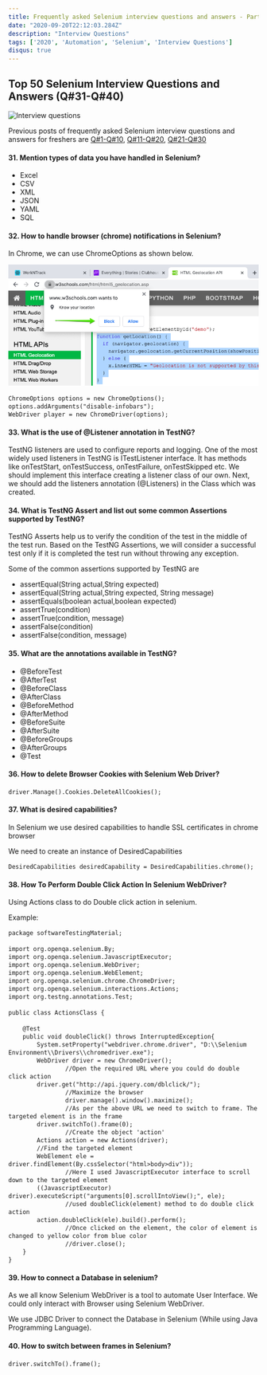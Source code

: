 ```yaml
---
title: Frequently asked Selenium interview questions and answers - Part 4 (Q#31 to Q#40)
date: "2020-09-20T22:12:03.284Z"
description: "Interview Questions"
tags: ['2020', 'Automation', 'Selenium', 'Interview Questions']
disqus: true
---
```


## Top 50 Selenium Interview Questions and Answers (Q#31-Q#40)

![Interview questions](https://www.techtrainersonline.com/wp-content/uploads/2019/10/Selenium-Interview-questions.jpg)

Previous posts of frequently asked Selenium interview questions and answers for freshers are [Q#1-Q#10](https://nishantranjan.in/50%20selenium%20questions%20%281-10%29/), [Q#11-Q#20](https://nishantranjan.in/50%20selenium%20questions%20(11-20)/), [Q#21-Q#30](https://nishantranjan.in/50%20selenium%20questions%20(21-30)/)

#### 31. Mention types of data you have handled in Selenium?
* Excel
* CSV
* XML
* JSON
* YAML
* SQL

#### 32. How to handle browser (chrome) notifications in Selenium?
In Chrome, we can use ChromeOptions as shown below.

![SoftAssertion](./notification.jpg)

```
ChromeOptions options = new ChromeOptions();
options.addArguments("disable-infobars");
WebDriver player = new ChromeDriver(options);
```

#### 33. What is the use of @Listener annotation in TestNG?
TestNG listeners are used to configure reports and logging. One of the most widely used listeners in TestNG is ITestListener interface. It has methods like onTestStart, onTestSuccess, onTestFailure, onTestSkipped etc. We should implement this interface creating a listener class of our own. Next, we should add the listeners annotation (@Listeners) in the Class which was created.

#### 34. What is TestNG Assert and list out some common Assertions supported by TestNG?
TestNG Asserts help us to verify the condition of the test in the middle of the test run. Based on the TestNG Assertions, we will consider a successful test only if it is completed the test run without throwing any exception.

Some of the common assertions supported by TestNG are

* assertEqual(String actual,String expected)
* assertEqual(String actual,String expected, String message)
* assertEquals(boolean actual,boolean expected)
* assertTrue(condition)
* assertTrue(condition, message)
* assertFalse(condition)
* assertFalse(condition, message)

#### 35. What are the annotations available in TestNG?
* @BeforeTest
* @AfterTest
* @BeforeClass
* @AfterClass
* @BeforeMethod
* @AfterMethod
* @BeforeSuite
* @AfterSuite
* @BeforeGroups
* @AfterGroups
* @Test

#### 36. How to delete Browser Cookies with Selenium Web Driver?
```
driver.Manage().Cookies.DeleteAllCookies();
```

#### 37. What is desired capabilities?
In Selenium we use desired capabilities to handle SSL certificates in chrome browser

We need to create an instance of DesiredCapabilities

```
DesiredCapabilities desiredCapability = DesiredCapabilities.chrome();
```

#### 38. How To Perform Double Click Action In Selenium WebDriver?
Using Actions class to do Double click action in selenium.

Example:

```
package softwareTestingMaterial;

import org.openqa.selenium.By;
import org.openqa.selenium.JavascriptExecutor;
import org.openqa.selenium.WebDriver;
import org.openqa.selenium.WebElement;
import org.openqa.selenium.chrome.ChromeDriver;
import org.openqa.selenium.interactions.Actions;
import org.testng.annotations.Test;

public class ActionsClass {
	
	@Test
	public void doubleClick() throws InterruptedException{
		System.setProperty("webdriver.chrome.driver", "D:\\Selenium Environment\\Drivers\\chromedriver.exe");
		WebDriver driver = new ChromeDriver();
                //Open the required URL where you could do double click action
		driver.get("http://api.jquery.com/dblclick/");
                //Maximize the browser
                driver.manage().window().maximize();
                //As per the above URL we need to switch to frame. The targeted element is in the frame
		driver.switchTo().frame(0);
                //Create the object 'action'		
		Actions action = new Actions(driver);
		//Find the targeted element
		WebElement ele = driver.findElement(By.cssSelector("html>body>div"));
                //Here I used JavascriptExecutor interface to scroll down to the targeted element
		((JavascriptExecutor) driver).executeScript("arguments[0].scrollIntoView();", ele);
                //used doubleClick(element) method to do double click action
		action.doubleClick(ele).build().perform();
                //Once clicked on the element, the color of element is changed to yellow color from blue color
                //driver.close();
	}
}
```

#### 39. How to connect a Database in selenium?
As we all know Selenium WebDriver is a tool to automate User Interface. We could only interact with Browser using Selenium WebDriver.

We use JDBC Driver to connect the Database in Selenium (While using Java Programming Language).

#### 40. How to switch between frames in Selenium?
```
driver.switchTo().frame();
```
